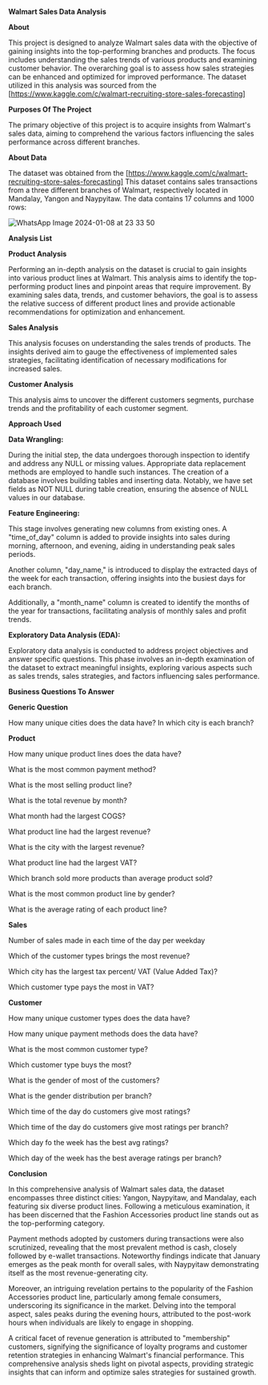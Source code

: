 **Walmart Sales Data Analysis**

**About**

This project is designed to analyze Walmart sales data with the objective of gaining insights into the top-performing branches and products. The focus includes understanding the sales trends of various products and examining customer behavior. The overarching goal is to assess how sales strategies can be enhanced and optimized for improved performance. The dataset utilized in this analysis was sourced from the [https://www.kaggle.com/c/walmart-recruiting-store-sales-forecasting]


**Purposes Of The Project**

The primary objective of this project is to acquire insights from Walmart's sales data, aiming to comprehend the various factors influencing the sales performance across different branches.

**About Data**

The dataset was obtained from the [https://www.kaggle.com/c/walmart-recruiting-store-sales-forecasting] This dataset contains sales transactions from a three different branches of Walmart, respectively located in Mandalay, Yangon and Naypyitaw. The data contains 17 columns and 1000 rows:

![WhatsApp Image 2024-01-08 at 23 33 50](https://github.com/honey-2317/Walmart-Sales-Data-Analysis-SQL-Queries/assets/140439533/29d79413-df90-446e-abcb-3d4f3e7c4f61)


**Analysis List**

**Product Analysis**

Performing an in-depth analysis on the dataset is crucial to gain insights into various product lines at Walmart. This analysis aims to identify the top-performing product lines and pinpoint areas that require improvement. By examining sales data, trends, and customer behaviors, the goal is to assess the relative success of different product lines and provide actionable recommendations for optimization and enhancement.

**Sales Analysis**

This analysis focuses on understanding the sales trends of products. The insights derived aim to gauge the effectiveness of implemented sales strategies, facilitating identification of necessary modifications for increased sales.

**Customer Analysis**

This analysis aims to uncover the different customers segments, purchase trends and the profitability of each customer segment.

**Approach Used**

**Data Wrangling:**

During the initial step, the data undergoes thorough inspection to identify and address any NULL or missing values. Appropriate data replacement methods are employed to handle such instances. The creation of a database involves building tables and inserting data. Notably, we have set fields as NOT NULL during table creation, ensuring the absence of NULL values in our database.

**Feature Engineering:**

This stage involves generating new columns from existing ones. A "time_of_day" column is added to provide insights into sales during morning, afternoon, and evening, aiding in understanding peak sales periods. 

Another column, "day_name," is introduced to display the extracted days of the week for each transaction, offering insights into the busiest days for each branch. 

Additionally, a "month_name" column is created to identify the months of the year for transactions, facilitating analysis of monthly sales and profit trends.

**Exploratory Data Analysis (EDA):**

Exploratory data analysis is conducted to address project objectives and answer specific questions. This phase involves an in-depth examination of the dataset to extract meaningful insights, exploring various aspects such as sales trends, sales strategies, and factors influencing sales performance.

**Business Questions To Answer**

**Generic Question**

How many unique cities does the data have?
In which city is each branch?

**Product**

How many unique product lines does the data have?

What is the most common payment method?

What is the most selling product line?

What is the total revenue by month?

What month had the largest COGS?

What product line had the largest revenue?

What is the city with the largest revenue?

What product line had the largest VAT?

Which branch sold more products than average product sold?

What is the most common product line by gender?

What is the average rating of each product line?


**Sales**

Number of sales made in each time of the day per weekday

Which of the customer types brings the most revenue?

Which city has the largest tax percent/ VAT (Value Added Tax)?

Which customer type pays the most in VAT?


**Customer**

How many unique customer types does the data have?

How many unique payment methods does the data have?

What is the most common customer type?

Which customer type buys the most?

What is the gender of most of the customers?

What is the gender distribution per branch?

Which time of the day do customers give most ratings?

Which time of the day do customers give most ratings per branch?

Which day fo the week has the best avg ratings?

Which day of the week has the best average ratings per branch?

**Conclusion**

In this comprehensive analysis of Walmart sales data, the dataset encompasses three distinct cities: Yangon, Naypyitaw, and Mandalay, each featuring six diverse product lines. Following a meticulous examination, it has been discerned that the Fashion Accessories product line stands out as the top-performing category.

Payment methods adopted by customers during transactions were also scrutinized, revealing that the most prevalent method is cash, closely followed by e-wallet transactions. Noteworthy findings indicate that January emerges as the peak month for overall sales, with Naypyitaw demonstrating itself as the most revenue-generating city.

Moreover, an intriguing revelation pertains to the popularity of the Fashion Accessories product line, particularly among female consumers, underscoring its significance in the market. Delving into the temporal aspect, sales peaks during the evening hours, attributed to the post-work hours when individuals are likely to engage in shopping.

A critical facet of revenue generation is attributed to "membership" customers, signifying the significance of loyalty programs and customer retention strategies in enhancing Walmart's financial performance. This comprehensive analysis sheds light on pivotal aspects, providing strategic insights that can inform and optimize sales strategies for sustained growth.



